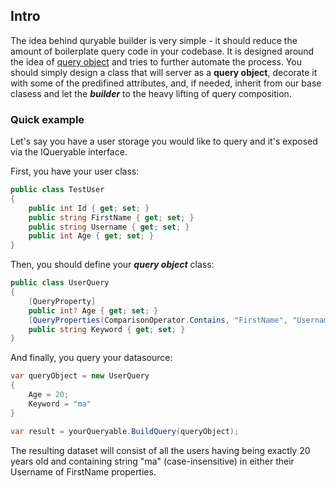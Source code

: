 ## Intro

The idea behind quryable builder is very simple - it should reduce the amount of boilerplate query code in your codebase. It is designed around the idea of [query object](https://martinfowler.com/eaaCatalog/queryObject.html) and tries to further automate the process. You should simply design a class that will server as a **query object**, decorate it with some of the predifined attributes, and, if needed, inherit from our base clasess and let the _**builder**_ to the heavy lifting of query composition.

### Quick example
Let's say you have a user storage you would like to query and it's exposed via the IQueryable<TestUser> interface.

First, you have your user class:
```cs
public class TestUser
{
    public int Id { get; set; }
    public string FirstName { get; set; }
    public string Username { get; set; }
    public int Age { get; set; }
}
```

Then, you should define your **_query object_** class:
```cs
public class UserQuery 
{
    [QueryProperty]
    public int? Age { get; set; }
    [QueryProperties(ComparisonOperator.Contains, "FirstName", "Username")]
    public string Keyword { get; set; }
}
```

And finally, you query your datasource:
```cs
var queryObject = new UserQuery 
{ 
    Age = 20; 
    Keyword = "ma"
}

var result = yourQueryable.BuildQuery(queryObject);
```
The resulting dataset will consist of all the users having being exactly 20 years old and containing string "ma" (case-insensitive) in either their Username of FirstName properties.

